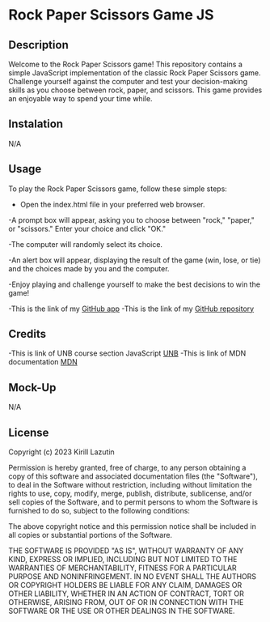 # Rock Paper Scissors Game JS

## Description

Welcome to the Rock Paper Scissors game! This repository contains a simple JavaScript implementation of the classic Rock Paper Scissors game. Challenge yourself against the computer and test your decision-making skills as you choose between rock, paper, and scissors. This game provides an enjoyable way to spend your time while.

## Instalation

N/A

## Usage

To play the Rock Paper Scissors game, follow these simple steps:

- Open the index.html file in your preferred web browser.

-A prompt box will appear, asking you to choose between "rock," "paper," or "scissors." Enter your choice and click "OK."

-The computer will randomly select its choice.

-An alert box will appear, displaying the result of the game (win, lose, or tie) and the choices made by you and the computer.

-Enjoy playing and challenge yourself to make the best decisions to win the game!

-This is the link of my [GitHub app](https://kirill777-web.github.io/rock-paper-scissors/)
-This is the link of my [GitHub repository](https://github.com/Kirill777-web/rock-paper-scissors)

## Credits

-This is link of UNB course section JavaScript [UNB](https://courses.bootcampspot.com/courses/3974)
-This is link of MDN documentation [MDN](https://developer.mozilla.org/en-US/docs/Web/JavaScript/Guide/Functions)

## Mock-Up

N/A

## License

Copyright (c) 2023 Kirill Lazutin

Permission is hereby granted, free of charge, to any person obtaining a copy
of this software and associated documentation files (the "Software"), to deal
in the Software without restriction, including without limitation the rights
to use, copy, modify, merge, publish, distribute, sublicense, and/or sell
copies of the Software, and to permit persons to whom the Software is
furnished to do so, subject to the following conditions:

The above copyright notice and this permission notice shall be included in all
copies or substantial portions of the Software.

THE SOFTWARE IS PROVIDED "AS IS", WITHOUT WARRANTY OF ANY KIND, EXPRESS OR
IMPLIED, INCLUDING BUT NOT LIMITED TO THE WARRANTIES OF MERCHANTABILITY,
FITNESS FOR A PARTICULAR PURPOSE AND NONINFRINGEMENT. IN NO EVENT SHALL THE
AUTHORS OR COPYRIGHT HOLDERS BE LIABLE FOR ANY CLAIM, DAMAGES OR OTHER
LIABILITY, WHETHER IN AN ACTION OF CONTRACT, TORT OR OTHERWISE, ARISING FROM,
OUT OF OR IN CONNECTION WITH THE SOFTWARE OR THE USE OR OTHER DEALINGS IN THE
SOFTWARE.
